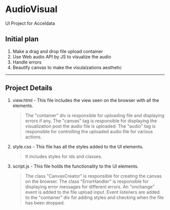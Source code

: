 # AudioVisual
UI Project for Acceldata

## Initial plan
1. Make a drag and drop file upload container
2. Use Web audio API by JS to visualize the audio
3. Handle errors
4. Beautify canvas to make the visulaizations aesthetic

---

## Project Details
1. view.html - This file includes the view seen on the browser with all the elements.
    > The "container" div is responsible for uploading file and displaying errors if any.
    > The "canvas" tag is responsible for displaying the visualization post the audio file is uploaded.
    > The "audio" tag is responsible for controlling the uploaded audio file for various actions.


2. style.css - This file has all the styles added to the UI elements.
    > It includes styles for ids and classes.


3. script.js - This file holds the functionality to the UI elements.
    > The class "CanvasCreator" is responsible for creating the canvas on the browser.
    > The class "ErrorHandler" is responsible for displaying error messages for different errors.
    > An "onchange" event is added to the file upload input.
    > Event listeners are added to the "container" div for adding styles and checking when the file has been dropped.